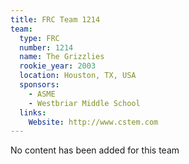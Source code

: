 ```yaml
---
title: FRC Team 1214
team:
  type: FRC
  number: 1214
  name: The Grizzlies
  rookie_year: 2003
  location: Houston, TX, USA
  sponsors:
    - ASME
    - Westbriar Middle School
  links:
    Website: http://www.cstem.com
---
```

No content has been added for this team